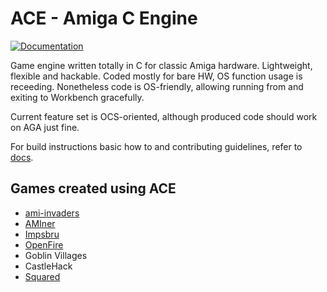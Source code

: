 # ACE - Amiga C Engine

[![Documentation](https://codedocs.xyz/AmigaPorts/ACE.svg)](https://codedocs.xyz/AmigaPorts/ACE/)

Game engine written totally in C for classic Amiga hardware. Lightweight, flexible and hackable. Coded mostly for bare HW, OS function usage is receeding. Nonetheless code is OS-friendly, allowing running from and exiting to Workbench gracefully.

Current feature set is OCS-oriented, although produced code should work on AGA just fine.

For build instructions basic how to and contributing guidelines, refer to [docs](docs/README.md).

## Games created using ACE

- [ami-invaders](https://github.com/approxit/amiga-invaders)
- [AMIner](https://github.com/tehKaiN/AMIner)
- [Impsbru](https://github.com/approxit/impsbru)
- [OpenFire](https://github.com/tehKaiN/openFire)
- Goblin Villages
- CastleHack
- [Squared](https://github.com/tehKaiN/ld40-squared)
